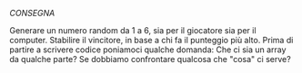*CONSEGNA*

Generare un numero random da 1 a 6, sia per il giocatore sia per il computer.
Stabilire il vincitore, in base a chi fa il punteggio più alto.
Prima di partire a scrivere codice poniamoci qualche domanda:
Che ci sia un array da qualche parte?
Se dobbiamo confrontare qualcosa che "cosa" ci serve?